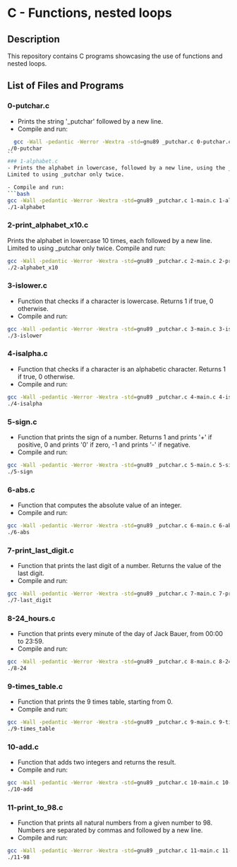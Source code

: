 # C - Functions, nested loops

## Description

This repository contains C programs showcasing the use of functions and nested loops.

## List of Files and Programs

### 0-putchar.c
- Prints the string '_putchar' followed by a new line.
- Compile and run:
```bash
  gcc -Wall -pedantic -Werror -Wextra -std=gnu89 _putchar.c 0-putchar.c -o 0-putchar
./0-putchar
``
### 1-alphabet.c
- Prints the alphabet in lowercase, followed by a new line, using the _putchar function.
Limited to using _putchar only twice.

- Compile and run:
```bash
gcc -Wall -pedantic -Werror -Wextra -std=gnu89 _putchar.c 1-main.c 1-alphabet.c -o 1-alphabet
./1-alphabet
```
### 2-print_alphabet_x10.c
Prints the alphabet in lowercase 10 times, each followed by a new line.
Limited to using _putchar only twice.
Compile and run:
```bash
gcc -Wall -pedantic -Werror -Wextra -std=gnu89 _putchar.c 2-main.c 2-print_alphabet_x10.c -o 2-alphabet_x10
./2-alphabet_x10
```

### 3-islower.c
- Function that checks if a character is lowercase.
Returns 1 if true, 0 otherwise.
- Compile and run:
```bash
gcc -Wall -pedantic -Werror -Wextra -std=gnu89 _putchar.c 3-main.c 3-islower.c -o 3-islower
./3-islower
```

### 4-isalpha.c
- Function that checks if a character is an alphabetic character.
Returns 1 if true, 0 otherwise.
- Compile and run:
```bash
gcc -Wall -pedantic -Werror -Wextra -std=gnu89 _putchar.c 4-main.c 4-isalpha.c -o 4-isalpha
./4-isalpha
```
### 5-sign.c
- Function that prints the sign of a number.
Returns 1 and prints '+' if positive, 0 and prints '0' if zero, -1 and prints '-' if negative.
- Compile and run:
```bash
gcc -Wall -pedantic -Werror -Wextra -std=gnu89 _putchar.c 5-main.c 5-sign.c -o 5-sign
./5-sign
```

### 6-abs.c
- Function that computes the absolute value of an integer.
- Compile and run:
```bash
gcc -Wall -pedantic -Werror -Wextra -std=gnu89 _putchar.c 6-main.c 6-abs.c -o 6-abs
./6-abs
```

### 7-print_last_digit.c
- Function that prints the last digit of a number.
Returns the value of the last digit.
- Compile and run:
```bash
gcc -Wall -pedantic -Werror -Wextra -std=gnu89 _putchar.c 7-main.c 7-print_last_digit.c -o 7-last_digit
./7-last_digit
```

### 8-24_hours.c
- Function that prints every minute of the day of Jack Bauer, from 00:00 to 23:59.
- Compile and run:
```bash
gcc -Wall -pedantic -Werror -Wextra -std=gnu89 _putchar.c 8-main.c 8-24_hours.c -o 8-24
./8-24
```

### 9-times_table.c
- Function that prints the 9 times table, starting from 0.
- Compile and run:
```bash
gcc -Wall -pedantic -Werror -Wextra -std=gnu89 _putchar.c 9-main.c 9-times_table.c -o 9-times_table
./9-times_table
```
### 10-add.c
- Function that adds two integers and returns the result.
- Compile and run:
```bash
gcc -Wall -pedantic -Werror -Wextra -std=gnu89 _putchar.c 10-main.c 10-add.c -o 10-add
./10-add
```
### 11-print_to_98.c
- Function that prints all natural numbers from a given number to 98.
Numbers are separated by commas and followed by a new line.
- Compile and run:
```bash
gcc -Wall -pedantic -Werror -Wextra -std=gnu89 _putchar.c 11-main.c 11-print_to_98.c -o 11-98
./11-98
```
